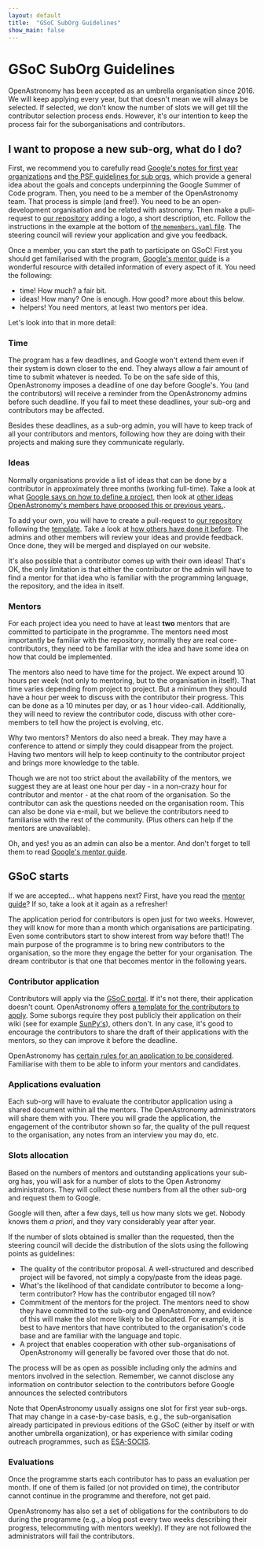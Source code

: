 ```yaml
---
layout: default
title:  "GSoC SubOrg Guidelines"
show_main: false
---
```


# GSoC SubOrg Guidelines

OpenAstronomy has been accepted as an umbrella organisation since
2016. We will keep applying every year, but that doesn't mean we
will always be selected. If selected, we don't know the number of
slots we will get till the contributor selection process ends. However,
it's our intention to keep the process fair for the suborganisations
and contributors.

## I want to propose a new sub-org, what do I do?

First, we recommend you to carefully read [Google's notes for first year organizations][Google-notes] and
[the PSF guidelines for sub orgs][PSF-sub-orgs], which provide a general idea about the goals
and concepts underpinning the Google Summer of Code program.
Then, you need to be a member of the OpenAstronomy team. That process
is simple (and free!). You need to be an open-development organisation
and be related with astronomy. Then make a pull-request to [our repository][OA repository]
adding a logo, a short description, etc.
Follow the instructions in the example at the bottom of [the `memembers.yaml` file][members PR].
The steering council will review your application and give you feedback.

Once a member, you can start the path to participate on GSoC!
First you should get familiarised with the program, [Google's mentor guide] is
a wonderful resource with detailed information of every aspect of it.
You need the following:
- time! How much? a fair bit.
- ideas! How many? One is enough. How good? more about this below.
- helpers! You need mentors, at least two mentors per idea.

Let's look into that in more detail:

### Time

The program has a few deadlines, and Google won't extend them even if
their system is down closer to the end. They always allow a fair amount
of time to submit whatever is needed. To be on the safe side of this,
OpenAstronomy imposes a deadline of one day before Google's. You (and the contributors)
will receive a reminder from the OpenAstronomy admins before such deadline.
If you fail to meet these deadlines, your sub-org and contributors may be affected.

Besides these deadlines, as a sub-org admin, you will have to keep track of
all your contributors and mentors, following how they are doing with their projects
and making sure they communicate regularly.

### Ideas

Normally organisations provide a list of ideas that can be done by a contributor
in approximately three months (working full-time). Take a look at what [Google
says on how to define a project](https://google.github.io/gsocguides/mentor/defining-a-project-ideas-list),
then look at [other ideas OpenAstronomy's members have proposed this or previous years.](./#ideas-pages).

To add your own, you will have to create a pull-request to [our repository][OA repository]
following the [template](https://github.com/OpenAstronomy/openastronomy.github.io/blob/master/_projects/_template.md).
Take a look at [how others have done it before](https://github.com/OpenAstronomy/openastronomy.github.io/pull/182).
The admins and other members will review your ideas and provide feedback. Once
done, they will be merged and displayed on our website.

It's also possible that a contributor comes up with their own ideas! That's OK, the
only limitation is that either the contributor or the admin will have to find a
mentor for that idea who is familiar with the programming language, the repository,
and the idea in itself.

### Mentors

For each project idea you need to have at least **two** mentors that are committed to participate
in the programme. The mentors need most importantly be familiar with the repository,
normally they are real core-contributors, they need to be familiar with the idea and
have some idea on how that could be implemented.

The mentors also need to have time for the project. We expect around
10 hours per week (not only to mentoring, but to the organisation in itself). That
time varies depending from project to project. But a minimum they should
have a hour per week to discuss with the contributor their progress. This can be done
as a 10 minutes per day, or as 1 hour video-call. Additionally, they will need
to review the contributor code, discuss with other core-members to tell how the project
is evolving, etc.

Why two mentors? Mentors do also need a break. They may have a conference to attend
or simply they could disappear from the project. Having two mentors will help to
keep continuity to the contributor project and brings more knowledge to the table.

Though we are not too strict about the availability of the mentors, we suggest
they are at least one hour per day - in a non-crazy hour for contributor and mentor -
at the chat room of the organisation. So the contributor can ask the questions needed
on the organisation room. This can also be done via e-mail, but we believe the
contributors need to familiarise with the rest of the community. (Plus others can
help if the mentors are unavailable).

Oh, and yes! you as an admin can also be a mentor. And don't forget to tell
them to read [Google's mentor guide].

## GSoC starts

If we are accepted... what happens next?
First, have you read the [mentor guide][Google's mentor guide]? If so, take a
look at it again as a refresher!

The application period for contributors is open just for two weeks. However, they
will know for more than a month which organisations are participating. Even
some contributors start to show interest from way before that!! The main purpose
of the programme is to bring new contributors to the organisation, so the more they
engage the better for your organisation. The dream contributor is that one that becomes
mentor in the following years.


### Contributor application

Contributors will apply via the [GSoC portal][GSOC]. If it's not there, their
application doesn't count. OpenAstronomy offers [a template for the contributors to
apply][template-application-wiki]. Some suborgs require they post publicly their application on their wiki
(see for example [SunPy's](https://github.com/sunpy/sunpy/wiki/GSoC)), others
don't. In any case, it's good to encourage the contributors to share the draft of
their applications with the mentors, so they can improve it before the deadline.

OpenAstronomy has [certain rules for an application to be considered][contributor
guidelines]. Familiarise with them to be able to inform your mentors and
candidates.

### Applications evaluation

Each sub-org will have to evaluate the contributor application using a shared
document within all the mentors. The OpenAstronomy administrators will
share them with you. There you will grade the application, the engagement
of the contributor shown so far, the quality of the pull request to the organisation,
any notes from an interview you may do, etc.

### Slots allocation

Based on the numbers of mentors and outstanding applications your sub-org
has, you will ask for a number of slots to the Open Astronomy administrators.
They will collect these numbers from all the other sub-org and request them
to Google.

Google will then, after a few days, tell us how many slots we get. Nobody
knows them *a priori*, and they vary considerably year after year.

If the number of slots obtained is smaller than the requested, then the steering
council will decide the distribution of the slots using the following points as guidelines:

- The quality of the  contributor proposal. A well-structured and described project will be favored,
not simply a copy/paste from the ideas page.
- What's the likelihood of that candidate contributor to become a long-term
contributor? How has the contributor engaged till now?
- Commitment of the mentors for the project. The mentors need to show they have
committed to the sub-org and OpenAstronomy, and evidence of this will make the
slot more likely to be allocated.
For example, it is best to have mentors that have contributed to the organisation's
code base and are familiar with the language and topic.
- A project that enables cooperation with other sub-organisations of OpenAstronomy
will generally be favored over those that do not.

The process will be as open as possible including only the admins and mentors
involved in the selection. Remember, we cannot disclose any information on contributor
selection to the contributors before Google announces the selected contributors

Note that OpenAstronomy usually assigns one slot for first year sub-orgs.
That may change in a case-by-case basis, e.g., the sub-organisation already participated
in previous editions of the GSoC (either by itself or with another umbrella organization),
or has experience with similar coding outreach programmes, such as [ESA-SOCIS][ESA-SOCIS].

### Evaluations

Once the programme starts each contributor has to pass an evaluation per month.
If one of them is failed (or not provided on time), the contributor cannot
continue in the programme and therefore, not get paid.

OpenAstronomy has also set a set of obligations for the contributors to do
during the programme (e.g., a blog post every two weeks describing their progress, telecommuting with mentors weekly).
If they are not followed the administrators will fail the contributors.


[OA repository]: https://github.com/OpenAstronomy/openastronomy.github.io
[contributor guidelines]: ./student_guidelines.html
[Google's mentor guide]: https://google.github.io/gsocguides/mentor/
[GSOC]: https://summerofcode.withgoogle.com/
[members PR]: https://github.com/OpenAstronomy/openastronomy.github.io/blob/master/_data/members.yaml
[ESA-SOCIS]: https://socis.esa.int
[Google-notes]: https://google.github.io/gsocguides/mentor/notes-for-first-year-organizations
[PSF-sub-orgs]: https://python-gsoc.org/mentors.html#sub-orgs
[template-application-wiki]: https://github.com/OpenAstronomy/openastronomy.github.io/wiki/Contributor-Application-template
